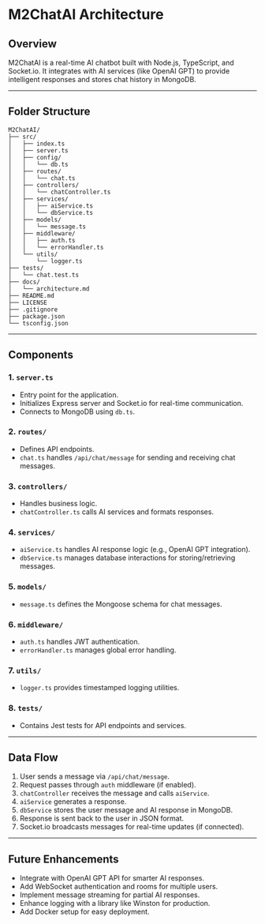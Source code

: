 # M2ChatAI Architecture

## Overview
M2ChatAI is a real-time AI chatbot built with Node.js, TypeScript, and Socket.io. 
It integrates with AI services (like OpenAI GPT) to provide intelligent responses 
and stores chat history in MongoDB.

---

## Folder Structure
```
M2ChatAI/
├── src/
│   ├── index.ts
│   ├── server.ts
│   ├── config/
│   │   └── db.ts
│   ├── routes/
│   │   └── chat.ts
│   ├── controllers/
│   │   └── chatController.ts
│   ├── services/
│   │   ├── aiService.ts
│   │   └── dbService.ts
│   ├── models/
│   │   └── message.ts
│   ├── middleware/
│   │   ├── auth.ts
│   │   └── errorHandler.ts
│   └── utils/
│       └── logger.ts
├── tests/
│   └── chat.test.ts
├── docs/
│   └── architecture.md
├── README.md
├── LICENSE
├── .gitignore
├── package.json
└── tsconfig.json
```


---

## Components

### 1. `server.ts`
- Entry point for the application.
- Initializes Express server and Socket.io for real-time communication.
- Connects to MongoDB using `db.ts`.

### 2. `routes/`
- Defines API endpoints.
- `chat.ts` handles `/api/chat/message` for sending and receiving chat messages.

### 3. `controllers/`
- Handles business logic.
- `chatController.ts` calls AI services and formats responses.

### 4. `services/`
- `aiService.ts` handles AI response logic (e.g., OpenAI GPT integration).
- `dbService.ts` manages database interactions for storing/retrieving messages.

### 5. `models/`
- `message.ts` defines the Mongoose schema for chat messages.

### 6. `middleware/`
- `auth.ts` handles JWT authentication.
- `errorHandler.ts` manages global error handling.

### 7. `utils/`
- `logger.ts` provides timestamped logging utilities.

### 8. `tests/`
- Contains Jest tests for API endpoints and services.

---

## Data Flow

1. User sends a message via `/api/chat/message`.
2. Request passes through `auth` middleware (if enabled).
3. `chatController` receives the message and calls `aiService`.
4. `aiService` generates a response.
5. `dbService` stores the user message and AI response in MongoDB.
6. Response is sent back to the user in JSON format.
7. Socket.io broadcasts messages for real-time updates (if connected).

---

## Future Enhancements

- Integrate with OpenAI GPT API for smarter AI responses.
- Add WebSocket authentication and rooms for multiple users.
- Implement message streaming for partial AI responses.
- Enhance logging with a library like Winston for production.
- Add Docker setup for easy deployment.
